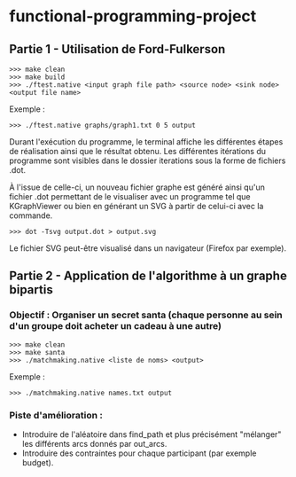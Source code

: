 # functional-programming-project


## Partie 1 - Utilisation de Ford-Fulkerson

```
>>> make clean
>>> make build
>>> ./ftest.native <input graph file path> <source node> <sink node> <output file name>
```
Exemple :
```
>>> ./ftest.native graphs/graph1.txt 0 5 output
```

Durant l'exécution du programme, le terminal affiche les différentes étapes de réalisation ainsi que le résultat obtenu. Les différentes itérations du programme sont visibles dans le dossier iterations sous la forme de fichiers .dot.

À l'issue de celle-ci, un nouveau fichier graphe est généré ainsi qu'un fichier .dot permettant de le visualiser avec un programme tel que KGraphViewer ou bien en générant un SVG à partir de celui-ci avec la commande.

```
>>> dot -Tsvg output.dot > output.svg
```
Le fichier SVG peut-être visualisé dans un navigateur (Firefox par exemple).


## Partie 2 - Application de l'algorithme à un graphe bipartis
### Objectif : Organiser un secret santa (chaque personne au sein d'un groupe doit acheter un cadeau à une autre)

```
>>> make clean
>>> make santa
>>> ./matchmaking.native <liste de noms> <output>
```
Exemple : 
```
>>> ./matchmaking.native names.txt output
```


### Piste d'amélioration : 
- Introduire de l'aléatoire dans find_path et plus précisément "mélanger" les différents arcs donnés par out_arcs.
- Introduire des contraintes pour chaque participant (par exemple budget).
